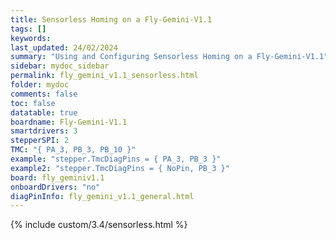```yaml
---
title: Sensorless Homing on a Fly-Gemini-V1.1
tags: []
keywords: 
last_updated: 24/02/2024
summary: "Using and Configuring Sensorless Homing on a Fly-Gemini-V1.1"
sidebar: mydoc_sidebar
permalink: fly_gemini_v1.1_sensorless.html
folder: mydoc
comments: false
toc: false
datatable: true
boardname: Fly-Gemini-V1.1
smartdrivers: 3
stepperSPI: 2
TMC: "{ PA_3, PB_3, PB_10 }"
example: "stepper.TmcDiagPins = { PA_3, PB_3 }"
example2: "stepper.TmcDiagPins = { NoPin, PB_3 }"
board: fly_geminiv1.1
onboardDrivers: "no"
diagPinInfo: fly_gemini_v1.1_general.html
---
```


{% include custom/3.4/sensorless.html %}
